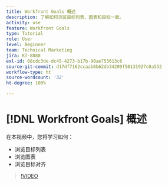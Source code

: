 ```yaml
---
title: Workfront Goals 概述
description: 了解如何浏览目标列表、图表和目标一致。
activity: use
feature: Workfront Goals
type: Tutorial
role: User
level: Beginner
team: Technical Marketing
jira: KT-8888
exl-id: 08cdc3de-dc45-4273-b17b-90ae753613c6
source-git-commit: d17df7162ccaab6b62db34209f50131927c0a532
workflow-type: ht
source-wordcount: '32'
ht-degree: 100%

---
```


# [!DNL Workfront Goals] 概述

在本视频中，您将学习如何：

* 浏览目标列表
* 浏览图表
* 浏览目标对齐

>[!VIDEO](https://video.tv.adobe.com/v/335182/?quality=12&learn=on&enablevpops)
